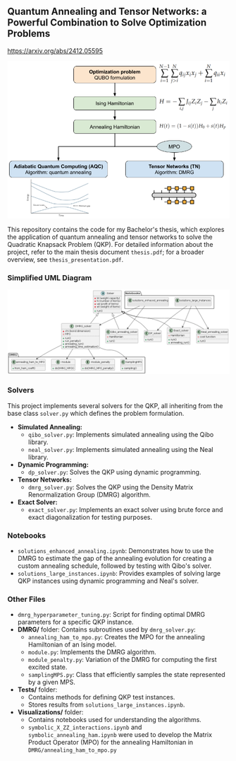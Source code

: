 ## Quantum Annealing and Tensor Networks: a Powerful Combination to Solve Optimization Problems
https://arxiv.org/abs/2412.05595

![Overview](https://github.com/MiquelAlberti2/Quantum-annealing-and-tensor-networks/blob/aebd7ed56cd7f887a3126a6a75ad3bc51c9d39aa/Visualizations/project_overview.png)

This repository contains the code for my Bachelor's thesis, which explores the application of quantum annealing and tensor networks to solve the Quadratic Knapsack Problem (QKP). For detailed information about the project, refer to the main thesis document `thesis.pdf`; for a broader overview, see `thesis_presentation.pdf`.

### Simplified UML Diagram

![UML Diagram](https://github.com/MiquelAlberti2/Quantum-annealing-and-tensor-networks/blob/fbd2cd590756a2154817d6405cd636d452433619/Visualizations/UML_diagram.png)

### Solvers

This project implements several solvers for the QKP, all inheriting from the base class `solver.py` which defines the problem formulation. 

- **Simulated Annealing:**
    - `qibo_solver.py`: Implements simulated annealing using the Qibo library.
    - `neal_solver.py`: Implements simulated annealing using the Neal library.
- **Dynamic Programming:**
    - `dp_solver.py`: Solves the QKP using dynamic programming.
- **Tensor Networks:**
    - `dmrg_solver.py`: Solves the QKP using the Density Matrix Renormalization Group (DMRG) algorithm.
- **Exact Solver:**
    - `exact_solver.py`: Implements an exact solver using brute force and exact diagonalization for testing purposes.

### Notebooks

- `solutions_enhanced_annealing.ipynb`: Demonstrates how to use the DMRG to estimate the gap of the annealing evolution for creating a custom annealing schedule, followed by testing with Qibo's solver.
- `solutions_large_instances.ipynb`: Provides examples of solving large QKP instances using dynamic programming and Neal's solver.

### Other Files

- `dmrg_hyperparameter_tuning.py`: Script for finding optimal DMRG parameters for a specific QKP instance.
- **DMRG/** folder: Contains subroutines used by `dmrg_solver.py`:
    - `annealing_ham_to_mpo.py`: Creates the MPO for the annealing Hamiltonian of an Ising model.
    - `module.py`: Implements the DMRG algorithm.
    - `module_penalty.py`: Variation of the DMRG for computing the first excited state.
    - `samplingMPS.py`: Class that efficiently samples the state represented by a given MPS.
- **Tests/** folder:
    - Contains methods for defining QKP test instances. 
    - Stores results from `solutions_large_instances.ipynb`.
- **Visualizations/** folder:
    - Contains notebooks used for understanding the algorithms.
    - `symbolic_X_ZZ_interactions.ipynb` and `symbolic_annealing_ham.ipynb` were used to develop the Matrix Product Operator (MPO) for the annealing Hamiltonian in `DMRG/annealing_ham_to_mpo.py`
